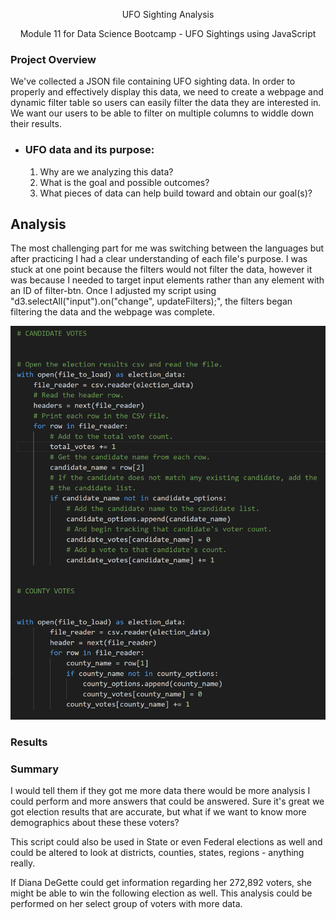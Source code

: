 <p align="center">
    UFO Sighting Analysis
</p>

<p align="center">
    Module 11 for Data Science Bootcamp - UFO Sightings using JavaScript
</p>

###  **Project Overview**
We've collected a JSON file containing UFO sighting data. In order to properly and effectively display this data, we need to create a webpage and dynamic filter table so users can easily filter the data they are interested in. We want our users to be able to filter on multiple columns to widdle down their results. 

- ### UFO data and its purpose:
    1. Why are we analyzing this data?
    2. What is the goal and possible outcomes?
    3. What pieces of data can help build toward and obtain our goal(s)?

## **Analysis**
The most challenging part for me was switching between the languages but after practicing I had a clear understanding of each file's purpose. I was stuck at one point because the filters would not filter the data, however it was because I needed to target input elements rather than any element with an ID of filter-btn. Once I adjusted my script using "d3.selectAll("input").on("change", updateFilters);", the filters began filtering the data and the webpage was complete.


<p align="center">
  <img src="https://github.com/lawnshogan/election-analysis/blob/main/Resources/Candidate%20%26%20County%20Votes%20-%20Code%20Block.png" width="700"/>
</p>




### **Results**




### **Summary**


I would tell them if they got me more data there would be more analysis I could perform and more answers that could be answered. Sure it's great we got election results that are accurate, but what if we want to know more demographics about these these voters?

This script could also be used in State or even Federal elections as well and could be altered to look at districts, counties, states, regions - anything really.

If Diana DeGette could get information regarding her 272,892 voters, she might be able to win the following election as well. This analysis could be performed on her select group of voters with more data.

